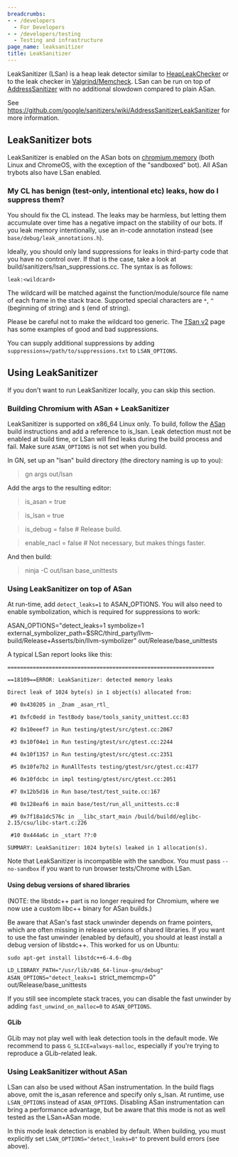 ```yaml
---
breadcrumbs:
- - /developers
  - For Developers
- - /developers/testing
  - Testing and infrastructure
page_name: leaksanitizer
title: LeakSanitizer
---
```


LeakSanitizer (LSan) is a heap leak detector similar to
[HeapLeakChecker](/system/errors/NodeNotFound) or to the leak checker in
[Valgrind/Memcheck](/system/errors/NodeNotFound). LSan can be run on top of
[AddressSanitizer](/developers/testing/addresssanitizer) with no additional
slowdown compared to plain ASan.

See <https://github.com/google/sanitizers/wiki/AddressSanitizerLeakSanitizer>
for more information.

## LeakSanitizer bots

LeakSanitizer is enabled on the ASan bots on
[chromium.memory](http://build.chromium.org/p/chromium.memory/console) (both
Linux and ChromeOS, with the exception of the "sandboxed" bot). All ASan trybots
also have LSan enabled.

### My CL has benign (test-only, intentional etc) leaks, how do I suppress them?

You should fix the CL instead. The leaks may be harmless, but letting them
accumulate over time has a negative impact on the stability of our bots. If you
leak memory intentionally, use an in-code annotation instead (see
`base/debug/leak_annotations.h`).

Ideally, you should only land suppressions for leaks in third-party code that
you have no control over. If that is the case, take a look at
build/sanitizers/lsan_suppressions.cc. The syntax is as follows:

`leak:<wildcard>`

The wildcard will be matched against the function/module/source file name of
each frame in the stack trace. Supported special characters are `*`, `^`
(beginning of string) and `$` (end of string).

Please be careful not to make the wildcard too generic. The [TSan
v2](/developers/testing/threadsanitizer-tsan-v2) page has some examples of good
and bad suppressions.

You can supply additional suppressions by adding
`suppressions=/path/to/suppressions.txt` to `LSAN_OPTIONS`.

## Using LeakSanitizer

If you don't want to run LeakSanitizer locally, you can skip this section.

### Building Chromium with ASan + LeakSanitizer

LeakSanitizer is supported on x86_64 Linux only. To build, follow the
[ASan](/developers/testing/addresssanitizer) build instructions and add a
reference to is_lsan. Leak detection must not be enabled at build time, or LSan
will find leaks during the build process and fail. Make sure `ASAN_OPTIONS` is
not set when you build.

In GN, set up an "lsan" build directory (the directory naming is up to you):

> gn args out/lsan

Add the args to the resulting editor:

> is_asan = true

> is_lsan = true

> is_debug = false # Release build.

> enable_nacl = false # Not necessary, but makes things faster.

And then build:

> ninja -C out/lsan base_unittests

### Using LeakSanitizer on top of ASan

At run-time, add `detect_leaks=1` to ASAN_OPTIONS. You will also need to enable
symbolization, which is required for suppressions to work:

ASAN_OPTIONS="detect_leaks=1 symbolize=1
external_symbolizer_path=$SRC/third_party/llvm-build/Release+Asserts/bin/llvm-symbolizer"
out/Release/base_unittests

A typical LSan report looks like this:

`=================================================================`

`==18109==ERROR: LeakSanitizer: detected memory leaks`

`Direct leak of 1024 byte(s) in 1 object(s) allocated from:`

` #0 0x430205 in _Znam _asan_rtl_`

` #1 0xfc0edd in TestBody base/tools_sanity_unittest.cc:83`

` #2 0x10eeef7 in Run testing/gtest/src/gtest.cc:2067`

` #3 0x10f04e1 in Run testing/gtest/src/gtest.cc:2244`

` #4 0x10f1357 in Run testing/gtest/src/gtest.cc:2351`

` #5 0x10fe7b2 in RunAllTests testing/gtest/src/gtest.cc:4177`

` #6 0x10fdcbc in impl testing/gtest/src/gtest.cc:2051`

` #7 0x12b5d16 in Run base/test/test_suite.cc:167`

` #8 0x128eaf6 in main base/test/run_all_unittests.cc:8`

` #9 0x7f18a1dc576c in __libc_start_main
/build/buildd/eglibc-2.15/csu/libc-start.c:226`

` #10 0x444a6c in _start ??:0`

`SUMMARY: LeakSanitizer: 1024 byte(s) leaked in 1 allocation(s).`

Note that LeakSanitizer is incompatible with the sandbox. You must pass
`--no-sandbox` if you want to run browser tests/Chrome with LSan.

#### Using debug versions of shared libraries

(NOTE: the libstdc++ part is no longer required for Chromium, where we now use a
custom libc++ binary for ASan builds.)

Be aware that ASan's fast stack unwinder depends on frame pointers, which are
often missing in release versions of shared libraries. If you want to use the
fast unwinder (enabled by default), you should at least install a debug version
of libstdc++. This worked for us on Ubuntu:

`sudo apt-get install libstdc++6-4.6-dbg`

`LD_LIBRARY_PATH="/usr/lib/x86_64-linux-gnu/debug" ASAN_OPTIONS="detect_leaks=1
`strict_memcmp=0" out/Release/base_unittests

If you still see incomplete stack traces, you can disable the fast unwinder by
adding `fast_unwind_on_malloc=0` to `ASAN_OPTIONS`.

#### GLib

GLib may not play well with leak detection tools in the default mode. We
recommend to pass `G_SLICE=always-malloc`, especially if you're trying to
reproduce a GLib-related leak.

### Using LeakSanitizer without ASan

LSan can also be used without ASan instrumentation. In the build flags above,
omit the is_asan reference and specify only s_lsan. At runtime, use
`LSAN_OPTIONS` instead of `ASAN_OPTIONS`. Disabling ASan instrumentation can
bring a performance advantage, but be aware that this mode is not as well tested
as the LSan+ASan mode.

In this mode leak detection is enabled by default. When building, you must
explicitly set `LSAN_OPTIONS="detect_leaks=0"` to prevent build errors (see
above).